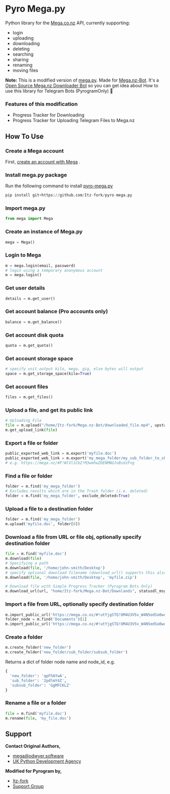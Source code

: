 # Pyro Mega.py

Python library for the [Mega.co.nz](https://mega.nz/aff=Zo6IxNaHw14)
API, currently supporting:

-   login
-   uploading
-   downloading
-   deleting
-   searching
-   sharing
-   renaming
-   moving files

**Note:** This is a modified version of [mega.py](https://github.com/odwyersoftware/mega.py). Made for [Mega.nz-Bot](https://github.com/Itz-fork/Mega.nz-Bot).
It's a [Open Source Mega.nz Downloader Bot](https://github.com/Itz-fork/Mega.nz-Bot) so you can get idea about How to use this library for Telegram Bots (PyrogramOnly) 🥳

### Features of this modification

- Progress Tracker for Downloading
- Progress Tracker for Uploading Telegram Files to Mega.nz


## How To Use

### Create a Mega account

First, [create an account with Mega](https://mega.nz/aff=Zo6IxNaHw14) .

### Install mega.py package

Run the following command to install [pyro-mega.py](https://github.com/Itz-fork/pyro-mega.py)

```python
pip install git+https://github.com/Itz-fork/pyro-mega.py
```

### Import mega.py

```python
from mega import Mega
```

### Create an instance of Mega.py

```python
mega = Mega()
```

### Login to Mega

```python
m = mega.login(email, password)
# login using a temporary anonymous account
m = mega.login()
```

### Get user details

```python
details = m.get_user()
```

### Get account balance (Pro accounts only)

```python
balance = m.get_balance()
```

### Get account disk quota

```python
quota = m.get_quota()
```

### Get account storage space

```python
# specify unit output kilo, mega, gig, else bytes will output
space = m.get_storage_space(kilo=True)
```

### Get account files

```python
files = m.get_files()
```

### Upload a file, and get its public link

```python
# Uploading File
file = m.upload("/home/Itz-fork/Mega.nz-Bot/downloaded_file.mp4", upstatusmsg=your_upload_status_message)
m.get_upload_link(file)
```

### Export a file or folder

```python
public_exported_web_link = m.export('myfile.doc')
public_exported_web_link = m.export('my_mega_folder/my_sub_folder_to_share')
# e.g. https://mega.nz/#F!WlVl1CbZ!M3wmhwZDENMNUJoBsdzFng
```

### Find a file or folder

```python
folder = m.find('my_mega_folder')
# Excludes results which are in the Trash folder (i.e. deleted)
folder = m.find('my_mega_folder', exclude_deleted=True)
```

### Upload a file to a destination folder

```python
folder = m.find('my_mega_folder')
m.upload('myfile.doc', folder[0])
```

### Download a file from URL or file obj, optionally specify destination folder

```python
file = m.find('myfile.doc')
m.download(file)
# Specifying a path
m.download(file, '/home/john-smith/Desktop')
# specify optional download filename (download_url() supports this also)
m.download(file, '/home/john-smith/Desktop', 'myfile.zip')
```
```python
# Download file with Simple Progress Tracker (Pyrogram Bots Only)
m.download_url(url, "home/Itz-fork/Mega.nz-Bot/Downlaods", statusdl_msg=your_download_status_message)
```

### Import a file from URL, optionally specify destination folder

```python
m.import_public_url('https://mega.co.nz/#!utYjgSTQ!OM4U3V5v_W4N5edSo0wolg1D5H0fwSrLD3oLnLuS9pc')
folder_node = m.find('Documents')[1]
m.import_public_url('https://mega.co.nz/#!utYjgSTQ!OM4U3V5v_W4N5edSo0wolg1D5H0fwSrLD3oLnLuS9pc', dest_node=folder_node)
```

### Create a folder

```python
m.create_folder('new_folder')
m.create_folder('new_folder/sub_folder/subsub_folder')
```

Returns a dict of folder node name and node\_id, e.g.

```python
{
  'new_folder': 'qpFhAYwA',
  'sub_folder': '2pdlmY4Z',
  'subsub_folder': 'GgMFCKLZ'
}
```

### Rename a file or a folder

```python
file = m.find('myfile.doc')
m.rename(file, 'my_file.doc')
```

## Support

**Contact Original Authors,**
- [mega@odwyer.software](mailto:mega@odwyer.software)
- [UK Python Development Agency](https://odwyer.software/)

**Modified for Pyrogram by,**
- [Itz-fork](https://github.com/Itz-fork)
- [Support Group](https://t.me/Nexa_bots)

